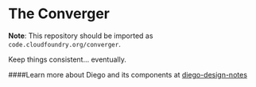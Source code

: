 The Converger
=================

**Note**: This repository should be imported as `code.cloudfoundry.org/converger`.

Keep things consistent... eventually.

####Learn more about Diego and its components at [diego-design-notes](https://github.com/cloudfoundry/diego-design-notes)
